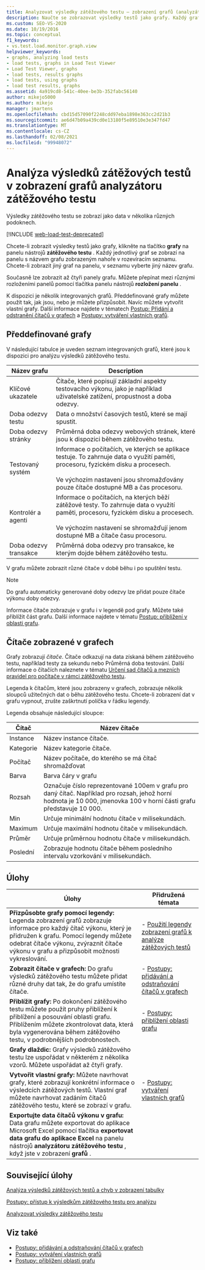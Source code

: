 ```yaml
---
title: Analyzovat výsledky zátěžového testu – zobrazení grafů (analyzátor zátěžového testu)
description: Naučte se zobrazovat výsledky testů jako grafy. Každý graf se zobrazí v panelu s názvem grafu v rozevíracím seznamu.
ms.custom: SEO-VS-2020
ms.date: 10/19/2016
ms.topic: conceptual
f1_keywords:
- vs.test.load.monitor.graph.view
helpviewer_keywords:
- graphs, analyzing load tests
- load tests, graphs in Load Test Viewer
- Load Test Viewer, graphs
- load tests, results graphs
- load tests, using graphs
- load test results, graphs
ms.assetid: 4a919cd8-541c-40ee-be3b-352fabc56140
author: mikejo5000
ms.author: mikejo
manager: jmartens
ms.openlocfilehash: cbd15d57090f2248cdd97eba1898e363cc2d21b3
ms.sourcegitcommit: ae6d47b09a439cd0e13180f5e89510e3e347fd47
ms.translationtype: MT
ms.contentlocale: cs-CZ
ms.lasthandoff: 02/08/2021
ms.locfileid: "99948072"
---
```

# <a name="analyze-load-test-results-in-the-graphs-view-of-the-load-test-analyzer"></a>Analýza výsledků zátěžových testů v zobrazení grafů analyzátoru zátěžového testu

Výsledky zátěžového testu se zobrazí jako data v několika různých podoknech.

[!INCLUDE [web-load-test-deprecated](includes/web-load-test-deprecated.md)]

Chcete-li zobrazit výsledky testů jako grafy, klikněte na tlačítko **grafy** na panelu nástrojů **zátěžového testu** . Každý jednotlivý graf se zobrazí na panelu s názvem grafu zobrazeným nahoře v rozevíracím seznamu. Chcete-li zobrazit jiný graf na panelu, v seznamu vyberte jiný název grafu.

Současně lze zobrazit až čtyři panely grafu. Můžete přepínat mezi různými rozloženími panelů pomocí tlačítka panelu nástrojů **rozložení panelu** .

K dispozici je několik integrovaných grafů. Předdefinované grafy můžete použít tak, jak jsou, nebo je můžete přizpůsobit. Navíc můžete vytvořit vlastní grafy. Další informace najdete v tématech [Postup: Přidání a odstranění čítačů v grafech](../test/how-to-add-and-delete-counters-on-graphs-in-load-test-results.md) a [Postupy: vytváření vlastních grafů](../test/how-to-create-custom-graphs-in-load-test-results.md).

## <a name="built-in-graphs"></a>Předdefinované grafy

V následující tabulce je uveden seznam integrovaných grafů, které jsou k dispozici pro analýzu výsledků zátěžového testu.

|Název grafu|Description|
|-|-|
|Klíčové ukazatele|Čítače, které popisují základní aspekty testovacího výkonu, jako je například uživatelské zatížení, propustnost a doba odezvy.|
|Doba odezvy testu|Data o množství časových testů, které se mají spustit.|
|Doba odezvy stránky|Průměrná doba odezvy webových stránek, které jsou k dispozici během zátěžového testu.|
|Testovaný systém|Informace o počítačích, ve kterých se aplikace testuje. To zahrnuje data o využití paměti, procesoru, fyzickém disku a procesech.<br /><br /> Ve výchozím nastavení jsou shromažďovány pouze čítače dostupné MB a čas procesoru.|
|Kontrolér a agenti|Informace o počítačích, na kterých běží zátěžové testy. To zahrnuje data o využití paměti, procesoru, fyzickém disku a procesech.<br /><br /> Ve výchozím nastavení se shromažďují jenom dostupné MB a čítače času procesoru.|
|Doba odezvy transakce|Průměrná doba odezvy pro transakce, ke kterým dojde během zátěžového testu.|

V grafu můžete zobrazit různé čítače v době běhu i po spuštění testu.

> [!NOTE]
> Do grafu automaticky generované doby odezvy lze přidat pouze čítače výkonu doby odezvy.

Informace čítače zobrazuje v grafu i v legendě pod grafy. Můžete také přiblížit část grafu. Další informace najdete v tématu [Postup: přiblížení v oblasti grafu](../test/how-to-zoom-in-on-a-region-of-the-graph-in-load-test-results.md).

## <a name="counters-displayed-in-graphs"></a>Čítače zobrazené v grafech

Grafy zobrazují *čítače*. Čítače odkazují na data získaná během zátěžového testu, například testy za sekundu nebo Průměrná doba testování. Další informace o čítačích naleznete v tématu [Určení sad čítačů a mezních pravidel pro počítače v rámci zátěžového testu](../test/specify-counter-sets-and-threshold-rules-for-load-testing.md).

Legenda k čítačům, které jsou zobrazeny v grafech, zobrazuje několik sloupců užitečných dat o běhu zátěžového testu. Chcete-li zobrazení dat v grafu vypnout, zrušte zaškrtnutí políčka v řádku legendy.

Legenda obsahuje následující sloupce:

|Čítač|Název čítače|
|-|-|
|Instance|Název instance čítače.|
|Kategorie|Název kategorie čítače.|
|Počítač|Název počítače, do kterého se má čítač shromažďovat|
|Barva|Barva čáry v grafu|
|Rozsah|Označuje číslo reprezentované 100em v grafu pro daný čítač. Například pro rozsah, jehož horní hodnota je 10 000, jmenovka 100 v horní části grafu představuje 10 000.|
|Min|Určuje minimální hodnotu čítače v milisekundách.|
|Maximum|Určuje maximální hodnotu čítače v milisekundách.|
|Průměr|Určuje průměrnou hodnotu čítače v milisekundách.|
|Poslední|Zobrazuje hodnotu čítače během posledního intervalu vzorkování v milisekundách.|

## <a name="tasks"></a>Úlohy

|Úlohy|Přidružená témata|
|-|-|
|**Přizpůsobte grafy pomocí legendy:** Legenda zobrazení grafů zobrazuje informace pro každý čítač výkonu, který je přidružen k grafu. Pomocí legendy můžete odebrat čítače výkonu, zvýraznit čítače výkonu v grafu a přizpůsobit možnosti vykreslování.|-   [Použití legendy zobrazení grafů k analýze zátěžových testů](../test/use-the-graphs-view-legend-to-analyze-load-tests.md)|
|**Zobrazit čítače v grafech:** Do grafu výsledků zátěžového testu můžete přidat různé druhy dat tak, že do grafu umístíte čítače.|-   [Postupy: přidávání a odstraňování čítačů v grafech](../test/how-to-add-and-delete-counters-on-graphs-in-load-test-results.md)|
|**Přiblížit grafy:** Po dokončení zátěžového testu můžete použít pruhy přiblížení k přiblížení a posouvání oblasti grafu. Přiblížením můžete zkontrolovat data, která byla vygenerována během zátěžového testu, v podrobnějších podrobnostech.|-   [Postupy: přiblížení oblasti grafu](../test/how-to-zoom-in-on-a-region-of-the-graph-in-load-test-results.md)|
|**Grafy dlaždic:** Grafy výsledků zátěžového testu lze uspořádat v některém z několika vzorů. Můžete uspořádat až čtyři grafy.||
|**Vytvořit vlastní grafy:** Můžete navrhovat grafy, které zobrazují konkrétní informace o výsledcích zátěžových testů. Vlastní graf můžete navrhovat zadáním čítačů zátěžového testu, které se zobrazí v grafu.|-   [Postupy: vytváření vlastních grafů](../test/how-to-create-custom-graphs-in-load-test-results.md)|
|**Exportujte data čítačů výkonu v grafu:** Data grafu můžete exportovat do aplikace Microsoft Excel pomocí tlačítka **exportovat data grafu do aplikace Excel** na panelu nástrojů **analyzátoru zátěžového testu** , když jste v zobrazení **grafů** .||

## <a name="related-tasks"></a>Související úlohy

[Analýza výsledků zátěžových testů a chyb v zobrazení tabulky](../test/analyze-load-test-results-and-errors-in-the-tables-view.md)

[Postupy: přístup k výsledkům zátěžového testu pro analýzu](../test/how-to-access-load-test-results-for-analysis.md)

[Analyzovat výsledky zátěžového testu](../test/analyze-load-test-results-using-the-load-test-analyzer.md)

## <a name="see-also"></a>Viz také

- [Postupy: přidávání a odstraňování čítačů v grafech](../test/how-to-add-and-delete-counters-on-graphs-in-load-test-results.md)
- [Postupy: vytváření vlastních grafů](../test/how-to-create-custom-graphs-in-load-test-results.md)
- [Postupy: přiblížení oblasti grafu](../test/how-to-zoom-in-on-a-region-of-the-graph-in-load-test-results.md)
